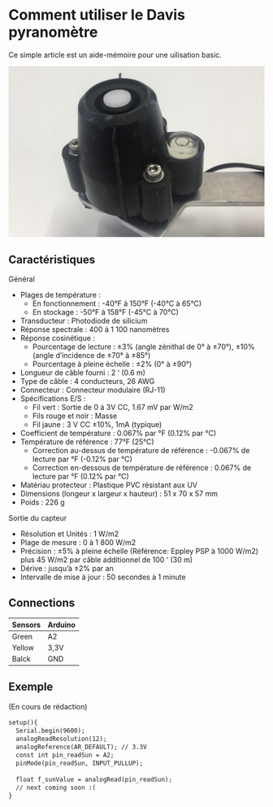 # Comment utiliser le Davis pyranomètre

Ce simple article est un aide-mémoire pour une uilisation basic.

![Davis Pyranometer](Assets/images/davis-pyranometer.jpg "Davis Pyranometer")

## Caractéristiques

Général

 * Plages de température :
 	* En fonctionnement : -40°F à 150°F (-40°C à 65°C)
    * En stockage : -50°F à 158°F (-45°C à 70°C)
 * Transducteur : Photodiode de silicium
 * Réponse spectrale : 400 à 1 100 nanomètres
 * Réponse cosinétique :
 	* Pourcentage de lecture : ±3% (angle zénithal de 0° à ±70°), ±10% (angle d’incidence de ±70° à ±85°)
    * Pourcentage à pleine échelle : ±2% (0° à ±90°)
 * Longueur de câble fourni : 2 ‘ (0.6 m)
 * Type de câble : 4 conducteurs, 26 AWG
 * Connecteur : Connecteur modulaire (RJ-11)
 * Spécifications E/S :
 	* Fil vert : Sortie de 0 à 3V CC, 1.67 mV par W/m2
    * Fils rouge et noir : Masse
    * Fil jaune : 3 V CC ±10%, 1mA (typique)
 * Coefficient de température : 0.067% par °F (0.12% par °C)
 * Température de référence : 77°F (25°C)
 	* Correction au-dessus de température de référence : -0.067% de lecture par °F (-0.12% par °C)
    * Correction en-dessous de température de référence : 0.067% de lecture par °F (0.12% par °C)
 * Matériau protecteur : Plastique PVC résistant aux UV
 * Dimensions (longeur x largeur x hauteur) : 51 x 70 x 57 mm
 * Poids : 226 g

Sortie du capteur

* Résolution et Unités : 1 W/m2
* Plage de mesure : 0 à 1 800 W/m2
* Précision : ±5% à pleine échelle (Référence: Eppley PSP à 1000 W/m2) plus 45 W/m2 par câble additionnel de 100 ‘ (30 m)
* Dérive : jusqu’à ±2% par an
* Intervalle de mise à jour : 50 secondes à 1 minute

## Connections

Sensors | Arduino
--- | ---
Green | A2
Yellow | 3,3V
Balck | GND


## Exemple
(En cours de rédaction)

```
setup(){
  Serial.begin(9600);
  analogReadResolution(12);
  analogReference(AR_DEFAULT); // 3.3V
  const int pin_readSun = A2;
  pinMode(pin_readSun, INPUT_PULLUP);

  float f_sunValue = analogRead(pin_readSun);
  // next coming soon :(
}

```

